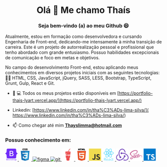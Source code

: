 
<h1 align="center">Olá 👋 Me chamo Thaís</h1>
<h3 align="center">Seja bem-vindo (a) ao meu Github 😄</h3>

  <p>
    Atualmente, estou em formação como desenvolvedora e cursando Engenharia de Front-end, dedicando-me intensamente à minha transição de carreira. Este é um projeto de autorrealização pessoal e profissional que tenho abordado com grande entusiasmo. Possuo habilidades excepcionais de comunicação e foco em metas e objetivos.
  </p>
    <p>
    No campo do desenvolvimento Front-end, estou aplicando meus conhecimentos em diversos projetos iniciais com as seguintes tecnologias: 👩‍💻 HTML, CSS, JavaScript, jQuery, SASS, LESS, Bootstrap, TypeScript, Grunt, Gulp, React e Git.
  </p>

  
 - 👨 💻 Todos os meus projetos estão disponíveis em [https://portfolio-thais-lyart.vercel.app/](https://portfolio-thais-lyart.vercel.app/)

- Linkedin: [https://www.linkedin.com/in/tha%C3%ADs-lima-silva/]( https://www.linkedin.com/in/tha%C3%ADs-lima-silva/)

- 📫 Como chegar até mim **Thayslimma@hotmail.com**


<h3 align="left">Possuo conhecimento em:</h3>
<p align="left"> <a href="https://getbootstrap.com" target="_blank" rel="noreferrer"> <img src="https://raw.githubusercontent.com/devicons/devicon/master/icons/bootstrap/bootstrap-plain-wordmark.svg" alt="bootstrap" width="40" height="40"/> </a> <a href="https://www.w3schools.com/css/" target="_blank" rel="noreferrer"> <img src="https://raw.githubusercontent.com/devicons/devicon/master/icons/css3/css3-original-wordmark.svg" alt="css3" width="40" height="40"/> </a> <a href="https://www.figma.com/" target="_blank" rel="noreferrer"> <img src="https://www.vectorlogo.zone/logos/figma/figma-icon.svg" alt="figma" width="40" height="40"/> </a> <a href="https://git-scm.com/" target="_blank" rel="noreferrer"> <img src="https://www.vectorlogo.zone/logos/git-scm/git-scm-icon.svg" alt="git" width="40" height="40"/> </a> <a href="https://gulpjs.com" target="_blank" rel="noreferrer"> <img src="https://raw.githubusercontent.com/devicons/devicon/master/icons/gulp/gulp-plain.svg" alt="gulp" width="40" height="40"/> </a> <a href="https://www.w3.org/html/" target="_blank" rel="noreferrer"> <img src="https://raw.githubusercontent.com/devicons/devicon/master/icons/html5/html5-original-wordmark.svg" alt="html5" width="40" height="40"/> </a> <a href="https://developer.mozilla.org/en-US/docs/Web/JavaScript" target="_blank" rel="noreferrer"> <img src="https://raw.githubusercontent.com/devicons/devicon/master/icons/javascript/javascript-original.svg" alt="javascript" width="40" height="40"/> </a> <a href="https://reactjs.org/" target="_blank" rel="noreferrer"> <img src="https://raw.githubusercontent.com/devicons/devicon/master/icons/react/react-original-wordmark.svg" alt="react" width="40" height="40"/> </a> <a href="https://redux.js.org" target="_blank" rel="noreferrer"> <img src="https://raw.githubusercontent.com/devicons/devicon/master/icons/redux/redux-original.svg" alt="redux" width="40" height="40"/> </a> <a href="https://sass-lang.com" target="_blank" rel="noreferrer"> <img src="https://raw.githubusercontent.com/devicons/devicon/master/icons/sass/sass-original.svg" alt="sass" width="40" height="40"/> </a> <a href="https://www.typescriptlang.org/" target="_blank" rel="noreferrer"> <img src="https://raw.githubusercontent.com/devicons/devicon/master/icons/typescript/typescript-original.svg" alt="typescript" width="40" height="40"/> </a> </p>

